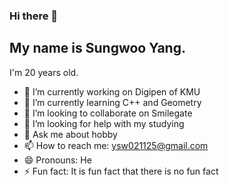 ### Hi there 👋

## My name is Sungwoo Yang.
I'm 20 years old.

- 🔭 I’m currently working on Digipen of KMU
- 🌱 I’m currently learning C++ and Geometry
- 👯 I’m looking to collaborate on Smilegate
- 🤔 I’m looking for help with my studying
- 💬 Ask me about hobby
- 📫 How to reach me: ysw021125@gmail.com
- 😄 Pronouns: He
- ⚡ Fun fact: It is fun fact that there is no fun fact
